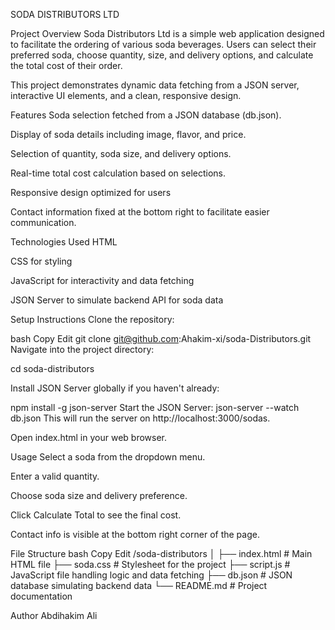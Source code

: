 SODA DISTRIBUTORS LTD

Project Overview
Soda Distributors Ltd is a simple web application designed to facilitate the ordering of various soda beverages. Users can select their preferred soda, choose quantity, size, and delivery options, and calculate the total cost of their order.

This project demonstrates dynamic data fetching from a JSON server, interactive UI elements, and a clean, responsive design.

Features
Soda selection fetched from a JSON database (db.json).

Display of soda details including image, flavor, and price.

Selection of quantity, soda size, and delivery options.

Real-time total cost calculation based on selections.

Responsive design optimized for users

Contact information fixed at the bottom right to facilitate easier communication.

Technologies Used
HTML

CSS for styling

JavaScript for interactivity and data fetching

JSON Server to simulate backend API for soda data

Setup Instructions
Clone the repository:

bash
Copy
Edit
git clone git@github.com:Ahakim-xi/soda-Distributors.git
Navigate into the project directory:

cd soda-distributors

Install JSON Server globally if you haven't already:

npm install -g json-server
Start the JSON Server:
json-server --watch db.json
This will run the server on http://localhost:3000/sodas.

Open index.html in your web browser.

Usage
Select a soda from the dropdown menu.

Enter a valid quantity.

Choose soda size and delivery preference.

Click Calculate Total to see the final cost.

Contact info is visible at the bottom right corner of the page.

File Structure
bash
Copy
Edit
/soda-distributors
│
├── index.html           # Main HTML file
├── soda.css             # Stylesheet for the project
├── script.js            # JavaScript file handling logic and data fetching
├── db.json              # JSON database simulating backend data
└── README.md            # Project documentation


Author
Abdihakim Ali




